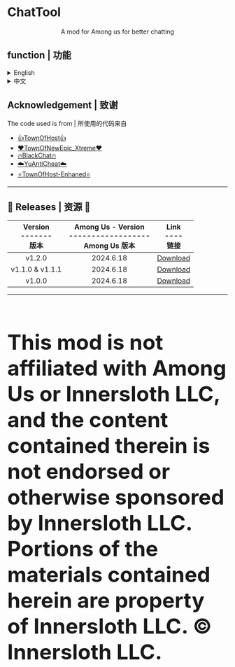 # ChatTool
<p align="center" dir="auto">
A mod for Among us for better chatting
</p>
<h2> function | 功能</h2>
<details>
        <summary>English</summary>
  <h3>key</h3>

|Key|Function|When|
|:---:|:---:|:---:|
|`Ctrl` + `C`| Copy|Chatting|
|`Ctrl` + `V`| Paste|Chatting|
|`Ctrl` + `X`| Cut|Chatting|
|`C`|Reset the start countdown|Lobby , Host ,<br>When countdown|
|`Left Shift`|Start the game quickly|Loby , Host ,<br>When countdown|
|`LeftShift`+`M`+`Enter`|End the current meeting|Meeting , Host|
|`LeftShift`+`C`+`Enter`|The chat button appears|Everywhere|

  <h3>Other</h3>

  + Click "↑" or "↓" to get the historical message
  + The number of letters that can be entered becomes 10000 (due to Among Us' Anti cheat, messages that exceed 100 characters cannot be sent where Among Us are not allowed.)
  + Translucent message background
  + When you're in the lobby or when you're dead, you can use the scroll wheel to control the size of the viewing angle
  + You can start the game when the number of players is less than 4
  + Bad words are detected and flagged

</details>
<details>
        <summary>中文</summary>
  <h3>快捷键</h3>

|快捷键|功能|何时可用|
|:---:|:---:|:---:|
|`Ctrl` + `C`|复制|输入时|
|`Ctrl` + `V`|粘贴|输入时|
|`Ctrl` + `X`|剪切|输入时|
|`C`|重置开始倒计时|大厅 , 房主 , 倒计时时|
|`Left Shift`|快速开始游戏|大厅 , 房主 , 倒计时时|
|`Left Shift`+`M`+`Enter`|结束当前会议|会议 , 房主|
|`Left Shift`+`C`+`Enter`|显示聊天按钮|哪里都行|

  <h3>其它</h3>

  + 使用 "↑" 或者 "↓" 以获取历史消息
  + 可输入的字数达到10000（但不能在树懒反作弊"罩着"的地方发送超过100个，否则直接给你踢了:) ）
  + 将消息背景换为半透明
  + 当你在大厅或死亡后可用鼠标滚轮控制视角大小
  + 可以在人数不够4的时候开始游戏
  + 违禁词检测
</details>

<h2>Acknowledgement | 致谢</h2>
<p>The code used is from | 所使用的代码来自

+ [:+1:TownOfHost:+1:](https://github.com/tukasa0001/TownOfHost)
+ [:heart:TownOfNewEpic_Xtreme:heart:](https://github.com/XtremeWave/TownOfNewEpic_Xtreme)
+ [:fire:BlackChat:fire:](https://gitlab.com/yu9522124/BlackChat)
+ [:cloud:YuAntiCheat:cloud:](https://github.com/Night-Gua/YuAntiCheat)
+ [:star:TownOfHost-Enhaned:star:](https://github.com/0xDrMoe/TownofHost-Enhanced)

</p>

---
## 🎁 Releases | 资源 🎁 
| Version<br>-------<br>版本| Among Us - Version<br>------------------<br>Among Us 版本 | Link<br>----<br>链接 |
|:---:|:---:|:---:|
| v1.2.0 |2024.6.18| [Download](https://github.com/miaoice/ChatTool/releases/tag/1.2.0) |
| v1.1.0 & v1.1.1 | 2024.6.18 | [Download](https://github.com/miaoice/ChatTool/releases/tag/v1.1.0%26v1.1.1) |
| v1.0.0 | 2024.6.18 | [Download](https://github.com/miaoice/ChatTool/releases/tag/v1.0.0) |
---

<br>
<font size=150%><b><p>This mod is not affiliated with Among Us or Innersloth LLC, and the content contained therein is not endorsed or otherwise sponsored by Innersloth LLC. Portions of the materials contained herein are property of Innersloth LLC. © Innersloth LLC.</p></b></font>

